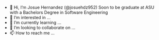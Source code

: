 - 👋 Hi, I’m Josue Hernandez (@josuehdz952) Soon to be graduate at ASU with a Bachelors Degree in Software Engineering
- 👀 I’m interested in ... 
- 🌱 I’m currently learning ...
- 💞️ I’m looking to collaborate on ...
- 📫 How to reach me ...

<!---
josuehdz952/josuehdz952 is a ✨ special ✨ repository because its `README.md` (this file) appears on your GitHub profile.
You can click the Preview link to take a look at your changes.
--->
